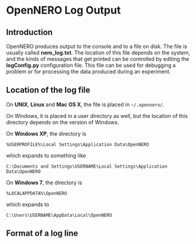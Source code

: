# OpenNERO Log Output #

## Introduction ##

OpenNERO produces output to the console and to a file on disk. The file is usually called **nero\_log.txt**. The location of this file depends on the system, and the kinds of messages that get printed can be controlled by editing the **logConfig.py** configuration file. This file can be used for debugging a problem or for processing the data produced during an experiment.

## Location of the log file ##

On **UNIX**, **Linux** and **Mac OS X**, the file is placed in `~/.opennero/`.

On Windows, it is placed in a user directory as well, but the location of this directory depends on the version of Windows.

On **Windows XP**, the directory is
```
%USERPROFILE%\Local Settings\Application Data\OpenNERO
```
which expands to something like
```
C:\Documents and Settings\USERNAME\Local Settings\Application Data\OpenNERO
```

On **Windows 7**, the directory is
```
%LOCALAPPDATA%\OpenNERO
```
which expands to
```
C:\Users\USERNAME\AppData\Local\OpenNERO
```

## Format of a log line ##